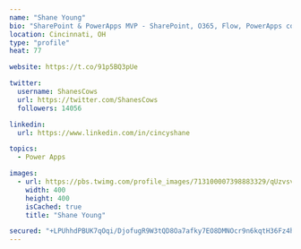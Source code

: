 ```yaml
---
name: "Shane Young"
bio: "SharePoint & PowerApps MVP - SharePoint, O365, Flow, PowerApps consulting? @PowerApps911 | Pure Snark? You found it."
location: Cincinnati, OH
type: "profile"
heat: 77

website: https://t.co/91p5BQ3pUe

twitter:
  username: ShanesCows
  url: https://twitter.com/ShanesCows
  followers: 14056

linkedin:
  url: https://www.linkedin.com/in/cincyshane

topics:
  - Power Apps

images:
  - url: https://pbs.twimg.com/profile_images/713100007398883329/qUzvsvQ3_400x400.jpg
    width: 400
    height: 400
    isCached: true
    title: "Shane Young"

secured: "+LPUhhdPBUK7qOqi/DjofugR9W3tQD8Oa7afky7EO8DMNOcr9n6kqtH36Fz4hYaJDNBN2L44DY8HTVS/IqcodxAVX32GHuQ1lEYfkVDu8g0XJBc0I/LKN09/JP/oCZGTG5coaw87mPS4+FDEIUTFOLW/X5W27h9Cym4vaZh3xWB5CaPGjTie9wRBsBGQv2R0xjgl4z5ZNixfCkopB5XFU5Ejq4ObYLm6SbECqoBHsczGTR4nF9hzVLfyQKqMehenSjf5dyWk6ngdQj8kzcF+65IBH8oKpBivLgmcpcft+1nYVXxCXEv4lLK1IoEE2gALMfUYK+doBD7Vd/zcq55W/9fCPKVgwOiaW8gUdrpEA+j0jz+qoui9Zp4I22GFg8Ue7jKLtGE/7HLr3VLbnrjfMS5h+0rYkJQBmv+AcuHTe5A=;WvaRRiYvL31fh2yUZmg5Fw=="
---
```


